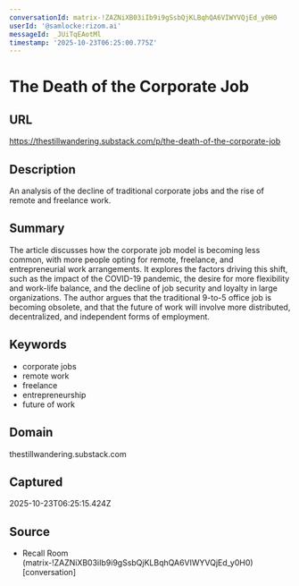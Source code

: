 ```yaml
---
conversationId: matrix-!ZAZNiXB03iIb9i9gSsbQjKLBqhQA6VIWYVQjEd_y0H0
userId: '@samlocke:rizom.ai'
messageId: _JUiTqEAotMl
timestamp: '2025-10-23T06:25:00.775Z'
---
```

# The Death of the Corporate Job

## URL
https://thestillwandering.substack.com/p/the-death-of-the-corporate-job

## Description
An analysis of the decline of traditional corporate jobs and the rise of remote and freelance work.

## Summary
The article discusses how the corporate job model is becoming less common, with more people opting for remote, freelance, and entrepreneurial work arrangements. It explores the factors driving this shift, such as the impact of the COVID-19 pandemic, the desire for more flexibility and work-life balance, and the decline of job security and loyalty in large organizations. The author argues that the traditional 9-to-5 office job is becoming obsolete, and that the future of work will involve more distributed, decentralized, and independent forms of employment.

## Keywords

- corporate jobs
- remote work
- freelance
- entrepreneurship
- future of work

## Domain
thestillwandering.substack.com

## Captured
2025-10-23T06:25:15.424Z

## Source

- Recall Room (matrix-!ZAZNiXB03iIb9i9gSsbQjKLBqhQA6VIWYVQjEd_y0H0) [conversation]
